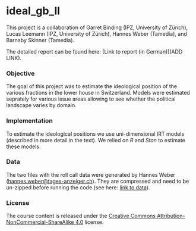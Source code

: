 # ideal_gb_ll

This project is a collaboration of Garret Binding (IPZ, University of Zürich), Lucas Leemann (IPZ, University of Zürich), Hannes Weber (Tamedia), and Barnaby Skinner (Tamedia).

The detailed report can be found here: [Link to report (in German)](ADD LINK). 

### Objective

The goal of this project was to estimate the ideological position of the various fractions in the lower house in Switzerland. Models were estimated seprately for various issue areas allowing to see whether the political landscape varies by domain.

### Implementation
 
 To estimate the ideological positions we use uni-dimensional IRT models (described in more detail in the text). We relied on *R* and *Stan* to estimate these models.

### Data
The two files with the roll call data were generated by Hannes Weber (hannes.weber@tages-anzeiger.ch). They are compressed and need to be un-zipped before running the code (see here: [link to data](https://github.com/lleemann/ideal_gb_ll/tree/master/Data)).

### License
The course content is released under the [Creative Commons Attribution-NonCommercial-ShareAlike 4.0](http://creativecommons.org/licenses/by-nc-sa/4.0/) license.
